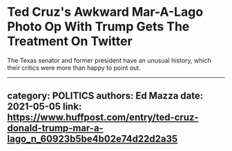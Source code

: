 # Ted Cruz's Awkward Mar-A-Lago Photo Op With Trump Gets The Treatment On Twitter

The Texas senator and former president have an unusual history, which their critics were more than happy to point out.

---
category: POLITICS
authors: Ed Mazza
date: 2021-05-05
link: https://www.huffpost.com/entry/ted-cruz-donald-trump-mar-a-lago_n_60923b5be4b02e74d22d2a35
---
